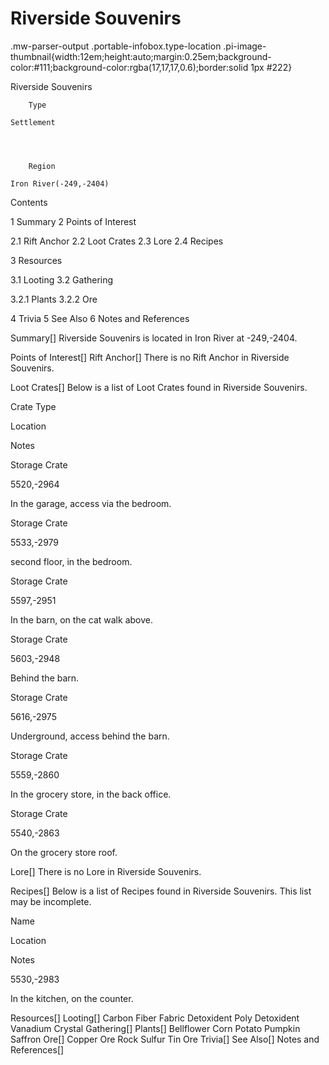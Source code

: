 # Riverside Souvenirs

.mw-parser-output .portable-infobox.type-location .pi-image-thumbnail{width:12em;height:auto;margin:0.25em;background-color:#111;background-color:rgba(17,17,17,0.6);border:solid 1px #222}

Riverside Souvenirs

	

	
		Type
	
	Settlement



	
		Region
	
	Iron River(-249,-2404)




Contents

1 Summary
2 Points of Interest

2.1 Rift Anchor
2.2 Loot Crates
2.3 Lore
2.4 Recipes


3 Resources

3.1 Looting
3.2 Gathering

3.2.1 Plants
3.2.2 Ore




4 Trivia
5 See Also
6 Notes and References



Summary[]
Riverside Souvenirs is located in Iron River at -249,-2404.

Points of Interest[]
Rift Anchor[]
There is no Rift Anchor in Riverside Souvenirs.

Loot Crates[]
Below is a list of Loot Crates found in Riverside Souvenirs.



Crate Type

Location

Notes


Storage Crate

5520,-2964

In the garage, access via the bedroom.


Storage Crate

5533,-2979

second floor, in the bedroom.


Storage Crate

5597,-2951

In the barn, on the cat walk above.


Storage Crate

5603,-2948

Behind the barn.


Storage Crate

5616,-2975

Underground, access behind the barn.


Storage Crate

5559,-2860

In the grocery store, in the back office.


Storage Crate

5540,-2863

On the grocery store roof.


Lore[]
There is no Lore in Riverside Souvenirs.

Recipes[]
Below is a list of Recipes found in Riverside Souvenirs. This list may be incomplete.



Name

Location

Notes




5530,-2983

In the kitchen, on the counter.


Resources[]
Looting[]
Carbon Fiber Fabric
Detoxident
Poly Detoxident
Vanadium Crystal
Gathering[]
Plants[]
Bellflower
Corn
Potato
Pumpkin
Saffron
Ore[]
Copper Ore
Rock
Sulfur
Tin Ore
Trivia[]
See Also[]
Notes and References[]
